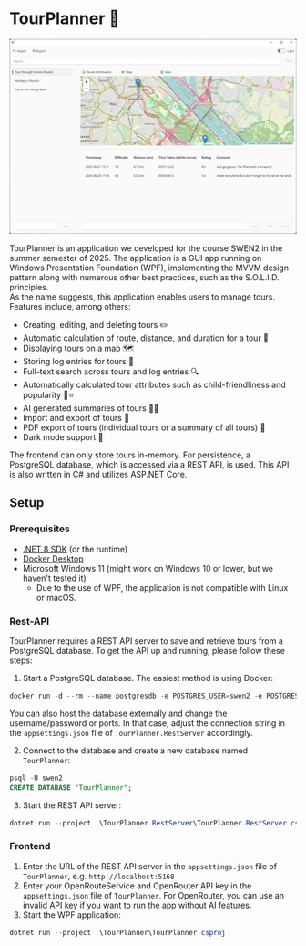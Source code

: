 # TourPlanner 🚴
![The main window of the TourPlanner application](Protocol/Assets/MainWindow.png)

TourPlanner is an application we developed for the course SWEN2 in the summer semester of 2025. The application is a GUI app running on Windows Presentation Foundation (WPF), implementing the MVVM design pattern along with numerous other best practices, such as the S.O.L.I.D. principles.  
As the name suggests, this application enables users to manage tours. Features include, among others:

- Creating, editing, and deleting tours ✏️
- Automatic calculation of route, distance, and duration for a tour 🧭
- Displaying tours on a map 🗺️
- Storing log entries for tours 📒
- Full-text search across tours and log entries 🔍
- Automatically calculated tour attributes such as child-friendliness and popularity 👶⭐
- AI generated summaries of tours 🤖📝
- Import and export of tours 🔄
- PDF export of tours (individual tours or a summary of all tours) 📄
- Dark mode support 🌙

The frontend can only store tours in-memory. For persistence, a PostgreSQL database, which is accessed via a REST API, is used. This API is also written in C# and utilizes ASP.NET Core.

## Setup

### Prerequisites
- [.NET 8 SDK](https://dotnet.microsoft.com/en-us/download/dotnet/8.0) (or the runtime)
- [Docker Desktop](https://www.docker.com/products/docker-desktop/)
- Microsoft Windows 11 (might work on Windows 10 or lower, but we haven't tested it)
    - Due to the use of WPF, the application is not compatible with Linux or macOS.

### Rest-API
TourPlanner requires a REST API server to save and retrieve tours from a PostgreSQL database. To get the API up and running, please follow these steps:

1. Start a PostgreSQL database. The easiest method is using Docker:

```powershell
docker run -d --rm --name postgresdb -e POSTGRES_USER=swen2 -e POSTGRES_PASSWORD=passwordswen2 -p 5432:5432 -v pgdata:/var/lib/postgresql/data postgres
```
You can also host the database externally and change the username/password or ports. In that case, adjust the connection string in the `appsettings.json` file of `TourPlanner.RestServer` accordingly.

2. Connect to the database and create a new database named `TourPlanner`:

```sql
psql -U swen2
CREATE DATABASE "TourPlanner";
```

3. Start the REST API server:

```powershell
dotnet run --project .\TourPlanner.RestServer\TourPlanner.RestServer.csproj
```

### Frontend

1. Enter the URL of the REST API server in the `appsettings.json` file of `TourPlanner`, e.g. `http://localhost:5168`
2. Enter your OpenRouteService and OpenRouter API key in the `appsettings.json` file of `TourPlanner`. For OpenRouter, you can use an invalid API key if you want to run the app without AI features.
3. Start the WPF application:

```powershell
dotnet run --project .\TourPlanner\TourPlanner.csproj
```
